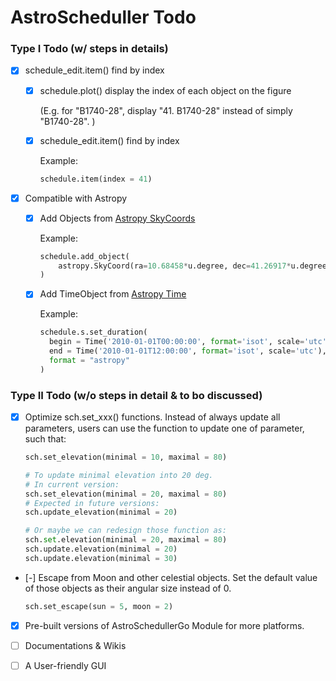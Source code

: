 # AstroScheduller Todo

### Type I Todo (w/ steps in details)

 - [x] schedule_edit.item() find by index

      - [x] schedule.plot() display the index of each object on the figure

           (E.g. for "B1740-28", display "41. B1740-28" instead of simply "B1740-28". )

      - [x] schedule_edit.item() find by index

           Example:

           ```python
           schedule.item(index = 41)
           ```

 - [x] Compatible with Astropy

      - [x] Add Objects from [Astropy SkyCoords](https://docs.astropy.org/en/stable/coordinates/index.html)
        
        Example: 
        
        ```python
        schedule.add_object(
        	astropy.SkyCoord(ra=10.68458*u.degree, dec=41.26917*u.degree)
        )
        ```
        
      - [x] Add TimeObject from [Astropy Time](https://docs.astropy.org/en/stable/time/index.html)

        Example:

        ```python
        schedule.s.set_duration(
          begin = Time('2010-01-01T00:00:00', format='isot', scale='utc'), 
          end = Time('2010-01-01T12:00:00', format='isot', scale='utc'), 
          format = "astropy"
        )
        ```



### Type II Todo (w/o steps in detail & to bo discussed)

 - [x] Optimize sch.set_xxx() functions. Instead of always update all parameters, users can use the function to update one of parameter, such that: 

   ```python
   sch.set_elevation(minimal = 10, maximal = 80)
   
   # To update minimal elevation into 20 deg. 
   # In current version: 
   sch.set_elevation(minimal = 20, maximal = 80)
   # Expected in future versions:
   sch.update_elevation(minimal = 20)
   
   # Or maybe we can redesign those function as: 
   sch.set.elevation(minimal = 20, maximal = 80)
   sch.update.elevation(minimal = 20)
   sch.update.elevation(minimal = 30)
   ```

 - [-] Escape from Moon and other celestial objects. Set the default value of those objects as their angular size instead of 0. 

   ```python
   sch.set_escape(sun = 5, moon = 2)
   ```

   

 - [x] Pre-built versions of AstroSchedullerGo Module for more platforms. 

 - [ ] Documentations & Wikis

 - [ ] A User-friendly GUI
